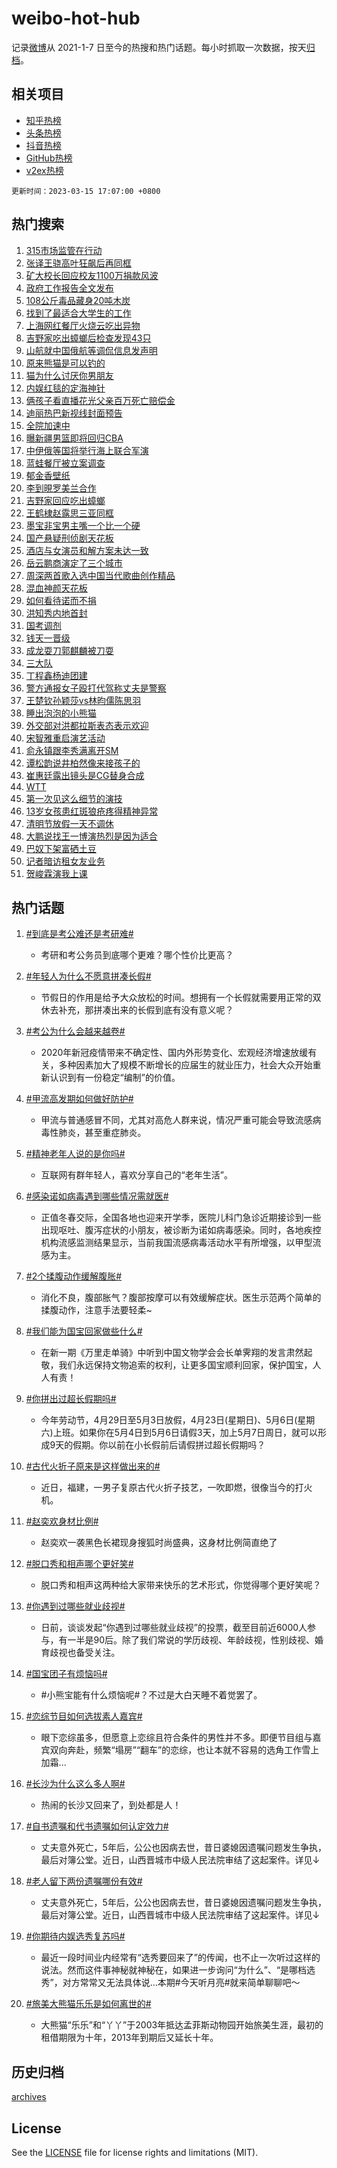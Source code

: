 # weibo-hot-hub

记录[微博](https://www.weibo.com)从 2021-1-7 日至今的热搜和热门话题。每小时抓取一次数据，按天[归档](archives)。

## 相关项目

- [知乎热榜](https://github.com/lonnyzhang423/zhihu-hot-hub)
- [头条热榜](https://github.com/lonnyzhang423/toutiao-hot-hub)
- [抖音热榜](https://github.com/lonnyzhang423/douyin-hot-hub)
- [GitHub热榜](https://github.com/lonnyzhang423/github-hot-hub)
- [v2ex热榜](https://github.com/lonnyzhang423/v2ex-hot-hub)


`更新时间：2023-03-15 17:07:00 +0800`

## 热门搜索

1. [315市场监管在行动](https://m.weibo.cn/search?containerid=100103type%3D1%26t%3D10%26q%3D%23315%E5%B8%82%E5%9C%BA%E7%9B%91%E7%AE%A1%E5%9C%A8%E8%A1%8C%E5%8A%A8%23&stream_entry_id=51&isnewpage=1&extparam=seat%3D1%26dgr%3D0%26c_type%3D51%26cate%3D10103%26filter_type%3Drealtimehot%26pos%3D0%26stream_entry_id%3D51%26display_time%3D1678871218%26pre_seqid%3D1678871218484917414315&luicode=10000011&lfid=106003type%253D25%2526t%253D3%2526disable_hot%253D1%2526filter_type%253Drealtimehot)
1. [张译王骁高叶狂飙后再同框](https://m.weibo.cn/search?containerid=100103type%3D1%26t%3D10%26q%3D%23%E5%BC%A0%E8%AF%91%E7%8E%8B%E9%AA%81%E9%AB%98%E5%8F%B6%E7%8B%82%E9%A3%99%E5%90%8E%E5%86%8D%E5%90%8C%E6%A1%86%23&stream_entry_id=31&isnewpage=1&extparam=seat%3D1%26flag%3D1%26q%3D%2523%25E5%25BC%25A0%25E8%25AF%2591%25E7%258E%258B%25E9%25AA%2581%25E9%25AB%2598%25E5%258F%25B6%25E7%258B%2582%25E9%25A3%2599%25E5%2590%258E%25E5%2586%258D%25E5%2590%258C%25E6%25A1%2586%2523%26realpos%3D1%26c_type%3D31%26filter_type%3Drealtimehot%26lcate%3D5001%26dgr%3D0%26cate%3D5001%26band_rank%3D1%26pos%3D0%26stream_entry_id%3D31%26display_time%3D1678871218%26pre_seqid%3D1678871218484917414315&luicode=10000011&lfid=106003type%253D25%2526t%253D3%2526disable_hot%253D1%2526filter_type%253Drealtimehot)
1. [矿大校长回应校友1100万捐款风波](https://m.weibo.cn/search?containerid=100103type%3D1%26t%3D10%26q%3D%23%E7%9F%BF%E5%A4%A7%E6%A0%A1%E9%95%BF%E5%9B%9E%E5%BA%94%E6%A0%A1%E5%8F%8B1100%E4%B8%87%E6%8D%90%E6%AC%BE%E9%A3%8E%E6%B3%A2%23&stream_entry_id=31&isnewpage=1&extparam=seat%3D1%26flag%3D1%26q%3D%2523%25E7%259F%25BF%25E5%25A4%25A7%25E6%25A0%25A1%25E9%2595%25BF%25E5%259B%259E%25E5%25BA%2594%25E6%25A0%25A1%25E5%258F%258B1100%25E4%25B8%2587%25E6%258D%2590%25E6%25AC%25BE%25E9%25A3%258E%25E6%25B3%25A2%2523%26realpos%3D2%26c_type%3D31%26filter_type%3Drealtimehot%26lcate%3D5001%26dgr%3D0%26cate%3D5001%26band_rank%3D2%26pos%3D1%26stream_entry_id%3D31%26display_time%3D1678871218%26pre_seqid%3D1678871218484917414315&luicode=10000011&lfid=106003type%253D25%2526t%253D3%2526disable_hot%253D1%2526filter_type%253Drealtimehot)
1. [政府工作报告全文发布](https://m.weibo.cn/search?containerid=100103type%3D1%26t%3D10%26q%3D%23%E6%94%BF%E5%BA%9C%E5%B7%A5%E4%BD%9C%E6%8A%A5%E5%91%8A%E5%85%A8%E6%96%87%E5%8F%91%E5%B8%83%23&stream_entry_id=31&isnewpage=1&extparam=seat%3D1%26flag%3D0%26q%3D%2523%25E6%2594%25BF%25E5%25BA%259C%25E5%25B7%25A5%25E4%25BD%259C%25E6%258A%25A5%25E5%2591%258A%25E5%2585%25A8%25E6%2596%2587%25E5%258F%2591%25E5%25B8%2583%2523%26realpos%3D3%26c_type%3D31%26filter_type%3Drealtimehot%26lcate%3D5001%26dgr%3D0%26cate%3D5001%26band_rank%3D3%26pos%3D2%26stream_entry_id%3D31%26display_time%3D1678871218%26pre_seqid%3D1678871218484917414315&luicode=10000011&lfid=106003type%253D25%2526t%253D3%2526disable_hot%253D1%2526filter_type%253Drealtimehot)
1. [108公斤毒品藏身20吨木炭](https://m.weibo.cn/search?containerid=100103type%3D1%26t%3D10%26q%3D%23108%E5%85%AC%E6%96%A4%E6%AF%92%E5%93%81%E8%97%8F%E8%BA%AB20%E5%90%A8%E6%9C%A8%E7%82%AD%23&stream_entry_id=31&isnewpage=1&extparam=seat%3D1%26flag%3D0%26q%3D%2523108%25E5%2585%25AC%25E6%2596%25A4%25E6%25AF%2592%25E5%2593%2581%25E8%2597%258F%25E8%25BA%25AB20%25E5%2590%25A8%25E6%259C%25A8%25E7%2582%25AD%2523%26realpos%3D4%26c_type%3D31%26filter_type%3Drealtimehot%26lcate%3D5001%26dgr%3D0%26cate%3D5001%26band_rank%3D4%26pos%3D3%26stream_entry_id%3D31%26display_time%3D1678871218%26pre_seqid%3D1678871218484917414315&luicode=10000011&lfid=106003type%253D25%2526t%253D3%2526disable_hot%253D1%2526filter_type%253Drealtimehot)
1. [找到了最适合大学生的工作](https://m.weibo.cn/search?containerid=100103type%3D1%26t%3D10%26q%3D%23%E6%89%BE%E5%88%B0%E4%BA%86%E6%9C%80%E9%80%82%E5%90%88%E5%A4%A7%E5%AD%A6%E7%94%9F%E7%9A%84%E5%B7%A5%E4%BD%9C%23&stream_entry_id=31&isnewpage=1&extparam=seat%3D1%26flag%3D1%26q%3D%2523%25E6%2589%25BE%25E5%2588%25B0%25E4%25BA%2586%25E6%259C%2580%25E9%2580%2582%25E5%2590%2588%25E5%25A4%25A7%25E5%25AD%25A6%25E7%2594%259F%25E7%259A%2584%25E5%25B7%25A5%25E4%25BD%259C%2523%26realpos%3D5%26c_type%3D31%26filter_type%3Drealtimehot%26lcate%3D5001%26dgr%3D0%26cate%3D5001%26band_rank%3D5%26pos%3D4%26stream_entry_id%3D31%26display_time%3D1678871218%26pre_seqid%3D1678871218484917414315&luicode=10000011&lfid=106003type%253D25%2526t%253D3%2526disable_hot%253D1%2526filter_type%253Drealtimehot)
1. [上海网红餐厅火烧云吃出异物](https://m.weibo.cn/search?containerid=100103type%3D1%26t%3D10%26q%3D%23%E4%B8%8A%E6%B5%B7%E7%BD%91%E7%BA%A2%E9%A4%90%E5%8E%85%E7%81%AB%E7%83%A7%E4%BA%91%E5%90%83%E5%87%BA%E5%BC%82%E7%89%A9%23&stream_entry_id=31&isnewpage=1&extparam=seat%3D1%26flag%3D1%26q%3D%2523%25E4%25B8%258A%25E6%25B5%25B7%25E7%25BD%2591%25E7%25BA%25A2%25E9%25A4%2590%25E5%258E%2585%25E7%2581%25AB%25E7%2583%25A7%25E4%25BA%2591%25E5%2590%2583%25E5%2587%25BA%25E5%25BC%2582%25E7%2589%25A9%2523%26realpos%3D6%26c_type%3D31%26filter_type%3Drealtimehot%26lcate%3D5001%26dgr%3D0%26cate%3D5001%26band_rank%3D6%26pos%3D5%26stream_entry_id%3D31%26display_time%3D1678871218%26pre_seqid%3D1678871218484917414315&luicode=10000011&lfid=106003type%253D25%2526t%253D3%2526disable_hot%253D1%2526filter_type%253Drealtimehot)
1. [吉野家吃出蟑螂后检查发现43只](https://m.weibo.cn/search?containerid=100103type%3D1%26t%3D10%26q%3D%23%E5%90%89%E9%87%8E%E5%AE%B6%E5%90%83%E5%87%BA%E8%9F%91%E8%9E%82%E5%90%8E%E6%A3%80%E6%9F%A5%E5%8F%91%E7%8E%B043%E5%8F%AA%23&stream_entry_id=31&isnewpage=1&extparam=seat%3D1%26flag%3D2%26q%3D%2523%25E5%2590%2589%25E9%2587%258E%25E5%25AE%25B6%25E5%2590%2583%25E5%2587%25BA%25E8%259F%2591%25E8%259E%2582%25E5%2590%258E%25E6%25A3%2580%25E6%259F%25A5%25E5%258F%2591%25E7%258E%25B043%25E5%258F%25AA%2523%26realpos%3D7%26c_type%3D31%26filter_type%3Drealtimehot%26lcate%3D5001%26dgr%3D0%26cate%3D5001%26band_rank%3D7%26pos%3D6%26stream_entry_id%3D31%26display_time%3D1678871218%26pre_seqid%3D1678871218484917414315&luicode=10000011&lfid=106003type%253D25%2526t%253D3%2526disable_hot%253D1%2526filter_type%253Drealtimehot)
1. [山航就中国俄航等调侃信息发声明](https://m.weibo.cn/search?containerid=100103type%3D1%26t%3D10%26q%3D%23%E5%B1%B1%E8%88%AA%E5%B0%B1%E4%B8%AD%E5%9B%BD%E4%BF%84%E8%88%AA%E7%AD%89%E8%B0%83%E4%BE%83%E4%BF%A1%E6%81%AF%E5%8F%91%E5%A3%B0%E6%98%8E%23&stream_entry_id=31&isnewpage=1&extparam=seat%3D1%26flag%3D0%26q%3D%2523%25E5%25B1%25B1%25E8%2588%25AA%25E5%25B0%25B1%25E4%25B8%25AD%25E5%259B%25BD%25E4%25BF%2584%25E8%2588%25AA%25E7%25AD%2589%25E8%25B0%2583%25E4%25BE%2583%25E4%25BF%25A1%25E6%2581%25AF%25E5%258F%2591%25E5%25A3%25B0%25E6%2598%258E%2523%26realpos%3D8%26c_type%3D31%26filter_type%3Drealtimehot%26lcate%3D5001%26dgr%3D0%26cate%3D5001%26band_rank%3D8%26pos%3D7%26stream_entry_id%3D31%26display_time%3D1678871218%26pre_seqid%3D1678871218484917414315&luicode=10000011&lfid=106003type%253D25%2526t%253D3%2526disable_hot%253D1%2526filter_type%253Drealtimehot)
1. [原来熊猫是可以钓的](https://m.weibo.cn/search?containerid=100103type%3D1%26t%3D10%26q%3D%23%E5%8E%9F%E6%9D%A5%E7%86%8A%E7%8C%AB%E6%98%AF%E5%8F%AF%E4%BB%A5%E9%92%93%E7%9A%84%23&stream_entry_id=31&isnewpage=1&extparam=seat%3D1%26flag%3D0%26q%3D%2523%25E5%258E%259F%25E6%259D%25A5%25E7%2586%258A%25E7%258C%25AB%25E6%2598%25AF%25E5%258F%25AF%25E4%25BB%25A5%25E9%2592%2593%25E7%259A%2584%2523%26realpos%3D9%26c_type%3D31%26filter_type%3Drealtimehot%26lcate%3D5001%26dgr%3D0%26cate%3D5001%26band_rank%3D9%26pos%3D8%26stream_entry_id%3D31%26display_time%3D1678871218%26pre_seqid%3D1678871218484917414315&luicode=10000011&lfid=106003type%253D25%2526t%253D3%2526disable_hot%253D1%2526filter_type%253Drealtimehot)
1. [猫为什么讨厌你男朋友](https://m.weibo.cn/search?containerid=100103type%3D1%26t%3D10%26q%3D%23%E7%8C%AB%E4%B8%BA%E4%BB%80%E4%B9%88%E8%AE%A8%E5%8E%8C%E4%BD%A0%E7%94%B7%E6%9C%8B%E5%8F%8B%23&stream_entry_id=31&isnewpage=1&extparam=seat%3D1%26flag%3D1%26q%3D%2523%25E7%258C%25AB%25E4%25B8%25BA%25E4%25BB%2580%25E4%25B9%2588%25E8%25AE%25A8%25E5%258E%258C%25E4%25BD%25A0%25E7%2594%25B7%25E6%259C%258B%25E5%258F%258B%2523%26realpos%3D10%26c_type%3D31%26filter_type%3Drealtimehot%26lcate%3D5001%26dgr%3D0%26cate%3D5001%26band_rank%3D10%26pos%3D9%26stream_entry_id%3D31%26display_time%3D1678871218%26pre_seqid%3D1678871218484917414315&luicode=10000011&lfid=106003type%253D25%2526t%253D3%2526disable_hot%253D1%2526filter_type%253Drealtimehot)
1. [内娱红毯的定海神针](https://m.weibo.cn/search?containerid=100103type%3D1%26t%3D10%26q%3D%23%E5%86%85%E5%A8%B1%E7%BA%A2%E6%AF%AF%E7%9A%84%E5%AE%9A%E6%B5%B7%E7%A5%9E%E9%92%88%23&stream_entry_id=31&isnewpage=1&extparam=seat%3D1%26flag%3D0%26q%3D%2523%25E5%2586%2585%25E5%25A8%25B1%25E7%25BA%25A2%25E6%25AF%25AF%25E7%259A%2584%25E5%25AE%259A%25E6%25B5%25B7%25E7%25A5%259E%25E9%2592%2588%2523%26realpos%3D11%26c_type%3D31%26filter_type%3Drealtimehot%26lcate%3D5001%26dgr%3D0%26cate%3D5001%26band_rank%3D11%26pos%3D10%26stream_entry_id%3D31%26display_time%3D1678871218%26pre_seqid%3D1678871218484917414315&luicode=10000011&lfid=106003type%253D25%2526t%253D3%2526disable_hot%253D1%2526filter_type%253Drealtimehot)
1. [俩孩子看直播花光父亲百万死亡赔偿金](https://m.weibo.cn/search?containerid=100103type%3D1%26t%3D10%26q%3D%23%E4%BF%A9%E5%AD%A9%E5%AD%90%E7%9C%8B%E7%9B%B4%E6%92%AD%E8%8A%B1%E5%85%89%E7%88%B6%E4%BA%B2%E7%99%BE%E4%B8%87%E6%AD%BB%E4%BA%A1%E8%B5%94%E5%81%BF%E9%87%91%23&stream_entry_id=31&isnewpage=1&extparam=seat%3D1%26flag%3D0%26q%3D%2523%25E4%25BF%25A9%25E5%25AD%25A9%25E5%25AD%2590%25E7%259C%258B%25E7%259B%25B4%25E6%2592%25AD%25E8%258A%25B1%25E5%2585%2589%25E7%2588%25B6%25E4%25BA%25B2%25E7%2599%25BE%25E4%25B8%2587%25E6%25AD%25BB%25E4%25BA%25A1%25E8%25B5%2594%25E5%2581%25BF%25E9%2587%2591%2523%26realpos%3D12%26c_type%3D31%26filter_type%3Drealtimehot%26lcate%3D5001%26dgr%3D0%26cate%3D5001%26band_rank%3D12%26pos%3D11%26stream_entry_id%3D31%26display_time%3D1678871218%26pre_seqid%3D1678871218484917414315&luicode=10000011&lfid=106003type%253D25%2526t%253D3%2526disable_hot%253D1%2526filter_type%253Drealtimehot)
1. [迪丽热巴新视线封面预告](https://m.weibo.cn/search?containerid=100103type%3D1%26t%3D10%26q%3D%23%E8%BF%AA%E4%B8%BD%E7%83%AD%E5%B7%B4%E6%96%B0%E8%A7%86%E7%BA%BF%E5%B0%81%E9%9D%A2%E9%A2%84%E5%91%8A%23&stream_entry_id=31&isnewpage=1&extparam=seat%3D1%26flag%3D1%26q%3D%2523%25E8%25BF%25AA%25E4%25B8%25BD%25E7%2583%25AD%25E5%25B7%25B4%25E6%2596%25B0%25E8%25A7%2586%25E7%25BA%25BF%25E5%25B0%2581%25E9%259D%25A2%25E9%25A2%2584%25E5%2591%258A%2523%26realpos%3D13%26c_type%3D31%26filter_type%3Drealtimehot%26lcate%3D5001%26dgr%3D0%26cate%3D5001%26band_rank%3D13%26pos%3D12%26stream_entry_id%3D31%26display_time%3D1678871218%26pre_seqid%3D1678871218484917414315&luicode=10000011&lfid=106003type%253D25%2526t%253D3%2526disable_hot%253D1%2526filter_type%253Drealtimehot)
1. [全院加速中](https://m.weibo.cn/search?containerid=100103type%3D1%26t%3D10%26q%3D%E5%85%A8%E9%99%A2%E5%8A%A0%E9%80%9F%E4%B8%AD&stream_entry_id=31&isnewpage=1&extparam=seat%3D1%26flag%3D0%26q%3D%25E5%2585%25A8%25E9%2599%25A2%25E5%258A%25A0%25E9%2580%259F%25E4%25B8%25AD%26realpos%3D14%26c_type%3D31%26filter_type%3Drealtimehot%26lcate%3D5001%26dgr%3D0%26cate%3D5001%26band_rank%3D14%26pos%3D13%26stream_entry_id%3D31%26display_time%3D1678871218%26pre_seqid%3D1678871218484917414315&luicode=10000011&lfid=106003type%253D25%2526t%253D3%2526disable_hot%253D1%2526filter_type%253Drealtimehot)
1. [曝新疆男篮即将回归CBA](https://m.weibo.cn/search?containerid=100103type%3D1%26t%3D10%26q%3D%23%E6%9B%9D%E6%96%B0%E7%96%86%E7%94%B7%E7%AF%AE%E5%8D%B3%E5%B0%86%E5%9B%9E%E5%BD%92CBA%23&stream_entry_id=31&isnewpage=1&extparam=seat%3D1%26flag%3D0%26q%3D%2523%25E6%259B%259D%25E6%2596%25B0%25E7%2596%2586%25E7%2594%25B7%25E7%25AF%25AE%25E5%258D%25B3%25E5%25B0%2586%25E5%259B%259E%25E5%25BD%2592CBA%2523%26realpos%3D15%26c_type%3D31%26filter_type%3Drealtimehot%26lcate%3D5001%26dgr%3D0%26cate%3D5001%26band_rank%3D15%26pos%3D14%26stream_entry_id%3D31%26display_time%3D1678871218%26pre_seqid%3D1678871218484917414315&luicode=10000011&lfid=106003type%253D25%2526t%253D3%2526disable_hot%253D1%2526filter_type%253Drealtimehot)
1. [中伊俄等国将举行海上联合军演](https://m.weibo.cn/search?containerid=100103type%3D1%26t%3D10%26q%3D%23%E4%B8%AD%E4%BC%8A%E4%BF%84%E7%AD%89%E5%9B%BD%E5%B0%86%E4%B8%BE%E8%A1%8C%E6%B5%B7%E4%B8%8A%E8%81%94%E5%90%88%E5%86%9B%E6%BC%94%23&stream_entry_id=31&isnewpage=1&extparam=seat%3D1%26flag%3D0%26q%3D%2523%25E4%25B8%25AD%25E4%25BC%258A%25E4%25BF%2584%25E7%25AD%2589%25E5%259B%25BD%25E5%25B0%2586%25E4%25B8%25BE%25E8%25A1%258C%25E6%25B5%25B7%25E4%25B8%258A%25E8%2581%2594%25E5%2590%2588%25E5%2586%259B%25E6%25BC%2594%2523%26realpos%3D16%26c_type%3D31%26filter_type%3Drealtimehot%26lcate%3D5001%26dgr%3D0%26cate%3D5001%26band_rank%3D16%26pos%3D15%26stream_entry_id%3D31%26display_time%3D1678871218%26pre_seqid%3D1678871218484917414315&luicode=10000011&lfid=106003type%253D25%2526t%253D3%2526disable_hot%253D1%2526filter_type%253Drealtimehot)
1. [蓝蛙餐厅被立案调查](https://m.weibo.cn/search?containerid=100103type%3D1%26t%3D10%26q%3D%23%E8%93%9D%E8%9B%99%E9%A4%90%E5%8E%85%E8%A2%AB%E7%AB%8B%E6%A1%88%E8%B0%83%E6%9F%A5%23&stream_entry_id=31&isnewpage=1&extparam=seat%3D1%26flag%3D1%26q%3D%2523%25E8%2593%259D%25E8%259B%2599%25E9%25A4%2590%25E5%258E%2585%25E8%25A2%25AB%25E7%25AB%258B%25E6%25A1%2588%25E8%25B0%2583%25E6%259F%25A5%2523%26realpos%3D17%26c_type%3D31%26filter_type%3Drealtimehot%26lcate%3D5001%26dgr%3D0%26cate%3D5001%26band_rank%3D17%26pos%3D16%26stream_entry_id%3D31%26display_time%3D1678871218%26pre_seqid%3D1678871218484917414315&luicode=10000011&lfid=106003type%253D25%2526t%253D3%2526disable_hot%253D1%2526filter_type%253Drealtimehot)
1. [郁金香壁纸](https://m.weibo.cn/search?containerid=100103type%3D1%26t%3D10%26q%3D%E9%83%81%E9%87%91%E9%A6%99%E5%A3%81%E7%BA%B8&stream_entry_id=31&isnewpage=1&extparam=seat%3D1%26flag%3D0%26q%3D%25E9%2583%2581%25E9%2587%2591%25E9%25A6%2599%25E5%25A3%2581%25E7%25BA%25B8%26realpos%3D18%26c_type%3D31%26filter_type%3Drealtimehot%26lcate%3D5001%26dgr%3D0%26cate%3D5001%26band_rank%3D18%26pos%3D17%26stream_entry_id%3D31%26display_time%3D1678871218%26pre_seqid%3D1678871218484917414315&luicode=10000011&lfid=106003type%253D25%2526t%253D3%2526disable_hot%253D1%2526filter_type%253Drealtimehot)
1. [李到晛罗美兰合作](https://m.weibo.cn/search?containerid=100103type%3D1%26t%3D10%26q%3D%23%E6%9D%8E%E5%88%B0%E6%99%9B%E7%BD%97%E7%BE%8E%E5%85%B0%E5%90%88%E4%BD%9C%23&stream_entry_id=31&isnewpage=1&extparam=seat%3D1%26flag%3D1%26q%3D%2523%25E6%259D%258E%25E5%2588%25B0%25E6%2599%259B%25E7%25BD%2597%25E7%25BE%258E%25E5%2585%25B0%25E5%2590%2588%25E4%25BD%259C%2523%26realpos%3D19%26c_type%3D31%26filter_type%3Drealtimehot%26lcate%3D5001%26dgr%3D0%26cate%3D5001%26band_rank%3D19%26pos%3D18%26stream_entry_id%3D31%26display_time%3D1678871218%26pre_seqid%3D1678871218484917414315&luicode=10000011&lfid=106003type%253D25%2526t%253D3%2526disable_hot%253D1%2526filter_type%253Drealtimehot)
1. [吉野家回应吃出蟑螂](https://m.weibo.cn/search?containerid=100103type%3D1%26t%3D10%26q%3D%23%E5%90%89%E9%87%8E%E5%AE%B6%E5%9B%9E%E5%BA%94%E5%90%83%E5%87%BA%E8%9F%91%E8%9E%82%23&stream_entry_id=31&isnewpage=1&extparam=seat%3D1%26flag%3D1%26q%3D%2523%25E5%2590%2589%25E9%2587%258E%25E5%25AE%25B6%25E5%259B%259E%25E5%25BA%2594%25E5%2590%2583%25E5%2587%25BA%25E8%259F%2591%25E8%259E%2582%2523%26realpos%3D20%26c_type%3D31%26filter_type%3Drealtimehot%26lcate%3D5001%26dgr%3D0%26cate%3D5001%26band_rank%3D20%26pos%3D19%26stream_entry_id%3D31%26display_time%3D1678871218%26pre_seqid%3D1678871218484917414315&luicode=10000011&lfid=106003type%253D25%2526t%253D3%2526disable_hot%253D1%2526filter_type%253Drealtimehot)
1. [王鹤棣赵露思三亚同框](https://m.weibo.cn/search?containerid=100103type%3D1%26t%3D10%26q%3D%23%E7%8E%8B%E9%B9%A4%E6%A3%A3%E8%B5%B5%E9%9C%B2%E6%80%9D%E4%B8%89%E4%BA%9A%E5%90%8C%E6%A1%86%23&stream_entry_id=31&isnewpage=1&extparam=seat%3D1%26flag%3D0%26q%3D%2523%25E7%258E%258B%25E9%25B9%25A4%25E6%25A3%25A3%25E8%25B5%25B5%25E9%259C%25B2%25E6%2580%259D%25E4%25B8%2589%25E4%25BA%259A%25E5%2590%258C%25E6%25A1%2586%2523%26realpos%3D21%26c_type%3D31%26filter_type%3Drealtimehot%26lcate%3D5001%26dgr%3D0%26cate%3D5001%26band_rank%3D21%26pos%3D20%26stream_entry_id%3D31%26display_time%3D1678871218%26pre_seqid%3D1678871218484917414315&luicode=10000011&lfid=106003type%253D25%2526t%253D3%2526disable_hot%253D1%2526filter_type%253Drealtimehot)
1. [墨宝非宝男主嘴一个比一个硬](https://m.weibo.cn/search?containerid=100103type%3D1%26t%3D10%26q%3D%23%E5%A2%A8%E5%AE%9D%E9%9D%9E%E5%AE%9D%E7%94%B7%E4%B8%BB%E5%98%B4%E4%B8%80%E4%B8%AA%E6%AF%94%E4%B8%80%E4%B8%AA%E7%A1%AC%23&stream_entry_id=31&isnewpage=1&extparam=seat%3D1%26flag%3D0%26q%3D%2523%25E5%25A2%25A8%25E5%25AE%259D%25E9%259D%259E%25E5%25AE%259D%25E7%2594%25B7%25E4%25B8%25BB%25E5%2598%25B4%25E4%25B8%2580%25E4%25B8%25AA%25E6%25AF%2594%25E4%25B8%2580%25E4%25B8%25AA%25E7%25A1%25AC%2523%26realpos%3D22%26c_type%3D31%26filter_type%3Drealtimehot%26lcate%3D5001%26dgr%3D0%26cate%3D5001%26band_rank%3D22%26pos%3D21%26stream_entry_id%3D31%26display_time%3D1678871218%26pre_seqid%3D1678871218484917414315&luicode=10000011&lfid=106003type%253D25%2526t%253D3%2526disable_hot%253D1%2526filter_type%253Drealtimehot)
1. [国产悬疑刑侦剧天花板](https://m.weibo.cn/search?containerid=100103type%3D1%26t%3D10%26q%3D%23%E5%9B%BD%E4%BA%A7%E6%82%AC%E7%96%91%E5%88%91%E4%BE%A6%E5%89%A7%E5%A4%A9%E8%8A%B1%E6%9D%BF%23&stream_entry_id=31&isnewpage=1&extparam=seat%3D1%26flag%3D0%26q%3D%2523%25E5%259B%25BD%25E4%25BA%25A7%25E6%2582%25AC%25E7%2596%2591%25E5%2588%2591%25E4%25BE%25A6%25E5%2589%25A7%25E5%25A4%25A9%25E8%258A%25B1%25E6%259D%25BF%2523%26realpos%3D23%26c_type%3D31%26filter_type%3Drealtimehot%26lcate%3D5001%26dgr%3D0%26cate%3D5001%26band_rank%3D23%26pos%3D22%26stream_entry_id%3D31%26display_time%3D1678871218%26pre_seqid%3D1678871218484917414315&luicode=10000011&lfid=106003type%253D25%2526t%253D3%2526disable_hot%253D1%2526filter_type%253Drealtimehot)
1. [酒店与女演员和解方案未达一致](https://m.weibo.cn/search?containerid=100103type%3D1%26t%3D10%26q%3D%23%E9%85%92%E5%BA%97%E4%B8%8E%E5%A5%B3%E6%BC%94%E5%91%98%E5%92%8C%E8%A7%A3%E6%96%B9%E6%A1%88%E6%9C%AA%E8%BE%BE%E4%B8%80%E8%87%B4%23&stream_entry_id=31&isnewpage=1&extparam=seat%3D1%26flag%3D1%26q%3D%2523%25E9%2585%2592%25E5%25BA%2597%25E4%25B8%258E%25E5%25A5%25B3%25E6%25BC%2594%25E5%2591%2598%25E5%2592%258C%25E8%25A7%25A3%25E6%2596%25B9%25E6%25A1%2588%25E6%259C%25AA%25E8%25BE%25BE%25E4%25B8%2580%25E8%2587%25B4%2523%26realpos%3D24%26c_type%3D31%26filter_type%3Drealtimehot%26lcate%3D5001%26dgr%3D0%26cate%3D5001%26band_rank%3D24%26pos%3D23%26stream_entry_id%3D31%26display_time%3D1678871218%26pre_seqid%3D1678871218484917414315&luicode=10000011&lfid=106003type%253D25%2526t%253D3%2526disable_hot%253D1%2526filter_type%253Drealtimehot)
1. [岳云鹏商演定了三个城市](https://m.weibo.cn/search?containerid=100103type%3D1%26t%3D10%26q%3D%23%E5%B2%B3%E4%BA%91%E9%B9%8F%E5%95%86%E6%BC%94%E5%AE%9A%E4%BA%86%E4%B8%89%E4%B8%AA%E5%9F%8E%E5%B8%82%23&stream_entry_id=31&isnewpage=1&extparam=seat%3D1%26flag%3D0%26q%3D%2523%25E5%25B2%25B3%25E4%25BA%2591%25E9%25B9%258F%25E5%2595%2586%25E6%25BC%2594%25E5%25AE%259A%25E4%25BA%2586%25E4%25B8%2589%25E4%25B8%25AA%25E5%259F%258E%25E5%25B8%2582%2523%26realpos%3D25%26c_type%3D31%26filter_type%3Drealtimehot%26lcate%3D5001%26dgr%3D0%26cate%3D5001%26band_rank%3D25%26pos%3D24%26stream_entry_id%3D31%26display_time%3D1678871218%26pre_seqid%3D1678871218484917414315&luicode=10000011&lfid=106003type%253D25%2526t%253D3%2526disable_hot%253D1%2526filter_type%253Drealtimehot)
1. [周深两首歌入选中国当代歌曲创作精品](https://m.weibo.cn/search?containerid=100103type%3D1%26t%3D10%26q%3D%23%E5%91%A8%E6%B7%B1%E4%B8%A4%E9%A6%96%E6%AD%8C%E5%85%A5%E9%80%89%E4%B8%AD%E5%9B%BD%E5%BD%93%E4%BB%A3%E6%AD%8C%E6%9B%B2%E5%88%9B%E4%BD%9C%E7%B2%BE%E5%93%81%23&stream_entry_id=31&isnewpage=1&extparam=seat%3D1%26flag%3D1%26q%3D%2523%25E5%2591%25A8%25E6%25B7%25B1%25E4%25B8%25A4%25E9%25A6%2596%25E6%25AD%258C%25E5%2585%25A5%25E9%2580%2589%25E4%25B8%25AD%25E5%259B%25BD%25E5%25BD%2593%25E4%25BB%25A3%25E6%25AD%258C%25E6%259B%25B2%25E5%2588%259B%25E4%25BD%259C%25E7%25B2%25BE%25E5%2593%2581%2523%26realpos%3D26%26c_type%3D31%26filter_type%3Drealtimehot%26lcate%3D5001%26dgr%3D0%26cate%3D5001%26band_rank%3D26%26pos%3D25%26stream_entry_id%3D31%26display_time%3D1678871218%26pre_seqid%3D1678871218484917414315&luicode=10000011&lfid=106003type%253D25%2526t%253D3%2526disable_hot%253D1%2526filter_type%253Drealtimehot)
1. [混血神颜天花板](https://m.weibo.cn/search?containerid=100103type%3D1%26t%3D10%26q%3D%23%E6%B7%B7%E8%A1%80%E7%A5%9E%E9%A2%9C%E5%A4%A9%E8%8A%B1%E6%9D%BF%23&stream_entry_id=31&isnewpage=1&extparam=seat%3D1%26flag%3D0%26q%3D%2523%25E6%25B7%25B7%25E8%25A1%2580%25E7%25A5%259E%25E9%25A2%259C%25E5%25A4%25A9%25E8%258A%25B1%25E6%259D%25BF%2523%26realpos%3D27%26c_type%3D31%26filter_type%3Drealtimehot%26lcate%3D5001%26dgr%3D0%26cate%3D5001%26band_rank%3D27%26pos%3D26%26stream_entry_id%3D31%26display_time%3D1678871218%26pre_seqid%3D1678871218484917414315&luicode=10000011&lfid=106003type%253D25%2526t%253D3%2526disable_hot%253D1%2526filter_type%253Drealtimehot)
1. [如何看待诺而不捐](https://m.weibo.cn/search?containerid=100103type%3D1%26t%3D10%26q%3D%23%E5%A6%82%E4%BD%95%E7%9C%8B%E5%BE%85%E8%AF%BA%E8%80%8C%E4%B8%8D%E6%8D%90%23&stream_entry_id=31&isnewpage=1&extparam=seat%3D1%26flag%3D1%26q%3D%2523%25E5%25A6%2582%25E4%25BD%2595%25E7%259C%258B%25E5%25BE%2585%25E8%25AF%25BA%25E8%2580%258C%25E4%25B8%258D%25E6%258D%2590%2523%26realpos%3D28%26c_type%3D31%26filter_type%3Drealtimehot%26lcate%3D5001%26dgr%3D0%26cate%3D5001%26band_rank%3D28%26pos%3D27%26stream_entry_id%3D31%26display_time%3D1678871218%26pre_seqid%3D1678871218484917414315&luicode=10000011&lfid=106003type%253D25%2526t%253D3%2526disable_hot%253D1%2526filter_type%253Drealtimehot)
1. [洪知秀内地首封](https://m.weibo.cn/search?containerid=100103type%3D1%26t%3D10%26q%3D%23%E6%B4%AA%E7%9F%A5%E7%A7%80%E5%86%85%E5%9C%B0%E9%A6%96%E5%B0%81%23&stream_entry_id=31&isnewpage=1&extparam=seat%3D1%26flag%3D0%26q%3D%2523%25E6%25B4%25AA%25E7%259F%25A5%25E7%25A7%2580%25E5%2586%2585%25E5%259C%25B0%25E9%25A6%2596%25E5%25B0%2581%2523%26realpos%3D29%26c_type%3D31%26filter_type%3Drealtimehot%26lcate%3D5001%26dgr%3D0%26cate%3D5001%26band_rank%3D29%26pos%3D28%26stream_entry_id%3D31%26display_time%3D1678871218%26pre_seqid%3D1678871218484917414315&luicode=10000011&lfid=106003type%253D25%2526t%253D3%2526disable_hot%253D1%2526filter_type%253Drealtimehot)
1. [国考调剂](https://m.weibo.cn/search?containerid=100103type%3D1%26t%3D10%26q%3D%23%E5%9B%BD%E8%80%83%E8%B0%83%E5%89%82%23&stream_entry_id=31&isnewpage=1&extparam=seat%3D1%26flag%3D0%26q%3D%2523%25E5%259B%25BD%25E8%2580%2583%25E8%25B0%2583%25E5%2589%2582%2523%26realpos%3D30%26c_type%3D31%26filter_type%3Drealtimehot%26lcate%3D5001%26dgr%3D0%26cate%3D5001%26band_rank%3D30%26pos%3D29%26stream_entry_id%3D31%26display_time%3D1678871218%26pre_seqid%3D1678871218484917414315&luicode=10000011&lfid=106003type%253D25%2526t%253D3%2526disable_hot%253D1%2526filter_type%253Drealtimehot)
1. [钱天一晋级](https://m.weibo.cn/search?containerid=100103type%3D1%26t%3D10%26q%3D%E9%92%B1%E5%A4%A9%E4%B8%80%E6%99%8B%E7%BA%A7&stream_entry_id=31&isnewpage=1&extparam=seat%3D1%26flag%3D1%26q%3D%25E9%2592%25B1%25E5%25A4%25A9%25E4%25B8%2580%25E6%2599%258B%25E7%25BA%25A7%26realpos%3D31%26c_type%3D31%26filter_type%3Drealtimehot%26lcate%3D5001%26dgr%3D0%26cate%3D5001%26band_rank%3D31%26pos%3D30%26stream_entry_id%3D31%26display_time%3D1678871218%26pre_seqid%3D1678871218484917414315&luicode=10000011&lfid=106003type%253D25%2526t%253D3%2526disable_hot%253D1%2526filter_type%253Drealtimehot)
1. [成龙耍刀郭麒麟被刀耍](https://m.weibo.cn/search?containerid=100103type%3D1%26t%3D10%26q%3D%23%E6%88%90%E9%BE%99%E8%80%8D%E5%88%80%E9%83%AD%E9%BA%92%E9%BA%9F%E8%A2%AB%E5%88%80%E8%80%8D%23&stream_entry_id=31&isnewpage=1&extparam=seat%3D1%26flag%3D1%26q%3D%2523%25E6%2588%2590%25E9%25BE%2599%25E8%2580%258D%25E5%2588%2580%25E9%2583%25AD%25E9%25BA%2592%25E9%25BA%259F%25E8%25A2%25AB%25E5%2588%2580%25E8%2580%258D%2523%26realpos%3D32%26c_type%3D31%26filter_type%3Drealtimehot%26lcate%3D5001%26dgr%3D0%26cate%3D5001%26band_rank%3D32%26pos%3D31%26stream_entry_id%3D31%26display_time%3D1678871218%26pre_seqid%3D1678871218484917414315&luicode=10000011&lfid=106003type%253D25%2526t%253D3%2526disable_hot%253D1%2526filter_type%253Drealtimehot)
1. [三大队](https://m.weibo.cn/search?containerid=100103type%3D1%26t%3D10%26q%3D%E4%B8%89%E5%A4%A7%E9%98%9F&stream_entry_id=31&isnewpage=1&extparam=seat%3D1%26flag%3D1%26q%3D%25E4%25B8%2589%25E5%25A4%25A7%25E9%2598%259F%26realpos%3D33%26c_type%3D31%26filter_type%3Drealtimehot%26lcate%3D5001%26dgr%3D0%26cate%3D5001%26band_rank%3D33%26pos%3D32%26stream_entry_id%3D31%26display_time%3D1678871218%26pre_seqid%3D1678871218484917414315&luicode=10000011&lfid=106003type%253D25%2526t%253D3%2526disable_hot%253D1%2526filter_type%253Drealtimehot)
1. [丁程鑫杨迪团建](https://m.weibo.cn/search?containerid=100103type%3D1%26t%3D10%26q%3D%23%E4%B8%81%E7%A8%8B%E9%91%AB%E6%9D%A8%E8%BF%AA%E5%9B%A2%E5%BB%BA%23&stream_entry_id=31&isnewpage=1&extparam=seat%3D1%26flag%3D1%26q%3D%2523%25E4%25B8%2581%25E7%25A8%258B%25E9%2591%25AB%25E6%259D%25A8%25E8%25BF%25AA%25E5%259B%25A2%25E5%25BB%25BA%2523%26realpos%3D34%26c_type%3D31%26filter_type%3Drealtimehot%26lcate%3D5001%26dgr%3D0%26cate%3D5001%26band_rank%3D34%26pos%3D33%26stream_entry_id%3D31%26display_time%3D1678871218%26pre_seqid%3D1678871218484917414315&luicode=10000011&lfid=106003type%253D25%2526t%253D3%2526disable_hot%253D1%2526filter_type%253Drealtimehot)
1. [警方通报女子殴打代驾称丈夫是警察](https://m.weibo.cn/search?containerid=100103type%3D1%26t%3D10%26q%3D%23%E8%AD%A6%E6%96%B9%E9%80%9A%E6%8A%A5%E5%A5%B3%E5%AD%90%E6%AE%B4%E6%89%93%E4%BB%A3%E9%A9%BE%E7%A7%B0%E4%B8%88%E5%A4%AB%E6%98%AF%E8%AD%A6%E5%AF%9F%23&stream_entry_id=31&isnewpage=1&extparam=seat%3D1%26flag%3D0%26q%3D%2523%25E8%25AD%25A6%25E6%2596%25B9%25E9%2580%259A%25E6%258A%25A5%25E5%25A5%25B3%25E5%25AD%2590%25E6%25AE%25B4%25E6%2589%2593%25E4%25BB%25A3%25E9%25A9%25BE%25E7%25A7%25B0%25E4%25B8%2588%25E5%25A4%25AB%25E6%2598%25AF%25E8%25AD%25A6%25E5%25AF%259F%2523%26realpos%3D35%26c_type%3D31%26filter_type%3Drealtimehot%26lcate%3D5001%26dgr%3D0%26cate%3D5001%26band_rank%3D35%26pos%3D34%26stream_entry_id%3D31%26display_time%3D1678871218%26pre_seqid%3D1678871218484917414315&luicode=10000011&lfid=106003type%253D25%2526t%253D3%2526disable_hot%253D1%2526filter_type%253Drealtimehot)
1. [王楚钦孙颖莎vs林昀儒陈思羽](https://m.weibo.cn/search?containerid=100103type%3D1%26t%3D10%26q%3D%23%E7%8E%8B%E6%A5%9A%E9%92%A6%E5%AD%99%E9%A2%96%E8%8E%8Evs%E6%9E%97%E6%98%80%E5%84%92%E9%99%88%E6%80%9D%E7%BE%BD%23&stream_entry_id=31&isnewpage=1&extparam=seat%3D1%26flag%3D1%26q%3D%2523%25E7%258E%258B%25E6%25A5%259A%25E9%2592%25A6%25E5%25AD%2599%25E9%25A2%2596%25E8%258E%258Evs%25E6%259E%2597%25E6%2598%2580%25E5%2584%2592%25E9%2599%2588%25E6%2580%259D%25E7%25BE%25BD%2523%26realpos%3D36%26c_type%3D31%26filter_type%3Drealtimehot%26lcate%3D5001%26dgr%3D0%26cate%3D5001%26band_rank%3D36%26pos%3D35%26stream_entry_id%3D31%26display_time%3D1678871218%26pre_seqid%3D1678871218484917414315&luicode=10000011&lfid=106003type%253D25%2526t%253D3%2526disable_hot%253D1%2526filter_type%253Drealtimehot)
1. [睡出泡泡的小熊猫](https://m.weibo.cn/search?containerid=100103type%3D1%26t%3D10%26q%3D%23%E7%9D%A1%E5%87%BA%E6%B3%A1%E6%B3%A1%E7%9A%84%E5%B0%8F%E7%86%8A%E7%8C%AB%23&stream_entry_id=31&isnewpage=1&extparam=seat%3D1%26flag%3D1%26q%3D%2523%25E7%259D%25A1%25E5%2587%25BA%25E6%25B3%25A1%25E6%25B3%25A1%25E7%259A%2584%25E5%25B0%258F%25E7%2586%258A%25E7%258C%25AB%2523%26realpos%3D37%26c_type%3D31%26filter_type%3Drealtimehot%26lcate%3D5001%26dgr%3D0%26cate%3D5001%26band_rank%3D37%26pos%3D36%26stream_entry_id%3D31%26display_time%3D1678871218%26pre_seqid%3D1678871218484917414315&luicode=10000011&lfid=106003type%253D25%2526t%253D3%2526disable_hot%253D1%2526filter_type%253Drealtimehot)
1. [外交部对洪都拉斯表态表示欢迎](https://m.weibo.cn/search?containerid=100103type%3D1%26t%3D10%26q%3D%23%E5%A4%96%E4%BA%A4%E9%83%A8%E5%AF%B9%E6%B4%AA%E9%83%BD%E6%8B%89%E6%96%AF%E8%A1%A8%E6%80%81%E8%A1%A8%E7%A4%BA%E6%AC%A2%E8%BF%8E%23&stream_entry_id=31&isnewpage=1&extparam=seat%3D1%26flag%3D1%26q%3D%2523%25E5%25A4%2596%25E4%25BA%25A4%25E9%2583%25A8%25E5%25AF%25B9%25E6%25B4%25AA%25E9%2583%25BD%25E6%258B%2589%25E6%2596%25AF%25E8%25A1%25A8%25E6%2580%2581%25E8%25A1%25A8%25E7%25A4%25BA%25E6%25AC%25A2%25E8%25BF%258E%2523%26realpos%3D38%26c_type%3D31%26filter_type%3Drealtimehot%26lcate%3D5001%26dgr%3D0%26cate%3D5001%26band_rank%3D38%26pos%3D37%26stream_entry_id%3D31%26display_time%3D1678871218%26pre_seqid%3D1678871218484917414315&luicode=10000011&lfid=106003type%253D25%2526t%253D3%2526disable_hot%253D1%2526filter_type%253Drealtimehot)
1. [宋智雅重启演艺活动](https://m.weibo.cn/search?containerid=100103type%3D1%26t%3D10%26q%3D%23%E5%AE%8B%E6%99%BA%E9%9B%85%E9%87%8D%E5%90%AF%E6%BC%94%E8%89%BA%E6%B4%BB%E5%8A%A8%23&stream_entry_id=31&isnewpage=1&extparam=seat%3D1%26flag%3D0%26q%3D%2523%25E5%25AE%258B%25E6%2599%25BA%25E9%259B%2585%25E9%2587%258D%25E5%2590%25AF%25E6%25BC%2594%25E8%2589%25BA%25E6%25B4%25BB%25E5%258A%25A8%2523%26realpos%3D39%26c_type%3D31%26filter_type%3Drealtimehot%26lcate%3D5001%26dgr%3D0%26cate%3D5001%26band_rank%3D39%26pos%3D38%26stream_entry_id%3D31%26display_time%3D1678871218%26pre_seqid%3D1678871218484917414315&luicode=10000011&lfid=106003type%253D25%2526t%253D3%2526disable_hot%253D1%2526filter_type%253Drealtimehot)
1. [俞永镇跟李秀满离开SM](https://m.weibo.cn/search?containerid=100103type%3D1%26t%3D10%26q%3D%23%E4%BF%9E%E6%B0%B8%E9%95%87%E8%B7%9F%E6%9D%8E%E7%A7%80%E6%BB%A1%E7%A6%BB%E5%BC%80SM%23&stream_entry_id=31&isnewpage=1&extparam=seat%3D1%26flag%3D0%26q%3D%2523%25E4%25BF%259E%25E6%25B0%25B8%25E9%2595%2587%25E8%25B7%259F%25E6%259D%258E%25E7%25A7%2580%25E6%25BB%25A1%25E7%25A6%25BB%25E5%25BC%2580SM%2523%26realpos%3D40%26c_type%3D31%26filter_type%3Drealtimehot%26lcate%3D5001%26dgr%3D0%26cate%3D5001%26band_rank%3D40%26pos%3D39%26stream_entry_id%3D31%26display_time%3D1678871218%26pre_seqid%3D1678871218484917414315&luicode=10000011&lfid=106003type%253D25%2526t%253D3%2526disable_hot%253D1%2526filter_type%253Drealtimehot)
1. [谭松韵说井柏然像来接孩子的](https://m.weibo.cn/search?containerid=100103type%3D1%26t%3D10%26q%3D%23%E8%B0%AD%E6%9D%BE%E9%9F%B5%E8%AF%B4%E4%BA%95%E6%9F%8F%E7%84%B6%E5%83%8F%E6%9D%A5%E6%8E%A5%E5%AD%A9%E5%AD%90%E7%9A%84%23&stream_entry_id=31&isnewpage=1&extparam=seat%3D1%26flag%3D0%26q%3D%2523%25E8%25B0%25AD%25E6%259D%25BE%25E9%259F%25B5%25E8%25AF%25B4%25E4%25BA%2595%25E6%259F%258F%25E7%2584%25B6%25E5%2583%258F%25E6%259D%25A5%25E6%258E%25A5%25E5%25AD%25A9%25E5%25AD%2590%25E7%259A%2584%2523%26realpos%3D41%26c_type%3D31%26filter_type%3Drealtimehot%26lcate%3D5001%26dgr%3D0%26cate%3D5001%26band_rank%3D41%26pos%3D40%26stream_entry_id%3D31%26display_time%3D1678871218%26pre_seqid%3D1678871218484917414315&luicode=10000011&lfid=106003type%253D25%2526t%253D3%2526disable_hot%253D1%2526filter_type%253Drealtimehot)
1. [崔惠廷露出镜头是CG替身合成](https://m.weibo.cn/search?containerid=100103type%3D1%26t%3D10%26q%3D%23%E5%B4%94%E6%83%A0%E5%BB%B7%E9%9C%B2%E5%87%BA%E9%95%9C%E5%A4%B4%E6%98%AFCG%E6%9B%BF%E8%BA%AB%E5%90%88%E6%88%90%23&stream_entry_id=31&isnewpage=1&extparam=seat%3D1%26flag%3D0%26q%3D%2523%25E5%25B4%2594%25E6%2583%25A0%25E5%25BB%25B7%25E9%259C%25B2%25E5%2587%25BA%25E9%2595%259C%25E5%25A4%25B4%25E6%2598%25AFCG%25E6%259B%25BF%25E8%25BA%25AB%25E5%2590%2588%25E6%2588%2590%2523%26realpos%3D42%26c_type%3D31%26filter_type%3Drealtimehot%26lcate%3D5001%26dgr%3D0%26cate%3D5001%26band_rank%3D42%26pos%3D41%26stream_entry_id%3D31%26display_time%3D1678871218%26pre_seqid%3D1678871218484917414315&luicode=10000011&lfid=106003type%253D25%2526t%253D3%2526disable_hot%253D1%2526filter_type%253Drealtimehot)
1. [WTT](https://m.weibo.cn/search?containerid=100103type%3D1%26t%3D10%26q%3DWTT&stream_entry_id=31&isnewpage=1&extparam=seat%3D1%26flag%3D1%26q%3DWTT%26realpos%3D43%26c_type%3D31%26filter_type%3Drealtimehot%26lcate%3D5001%26dgr%3D0%26cate%3D5001%26band_rank%3D43%26pos%3D42%26stream_entry_id%3D31%26display_time%3D1678871218%26pre_seqid%3D1678871218484917414315&luicode=10000011&lfid=106003type%253D25%2526t%253D3%2526disable_hot%253D1%2526filter_type%253Drealtimehot)
1. [第一次见这么细节的演技](https://m.weibo.cn/search?containerid=100103type%3D1%26t%3D10%26q%3D%23%E7%AC%AC%E4%B8%80%E6%AC%A1%E8%A7%81%E8%BF%99%E4%B9%88%E7%BB%86%E8%8A%82%E7%9A%84%E6%BC%94%E6%8A%80%23&stream_entry_id=31&isnewpage=1&extparam=seat%3D1%26flag%3D1%26q%3D%2523%25E7%25AC%25AC%25E4%25B8%2580%25E6%25AC%25A1%25E8%25A7%2581%25E8%25BF%2599%25E4%25B9%2588%25E7%25BB%2586%25E8%258A%2582%25E7%259A%2584%25E6%25BC%2594%25E6%258A%2580%2523%26realpos%3D44%26c_type%3D31%26filter_type%3Drealtimehot%26lcate%3D5001%26dgr%3D0%26cate%3D5001%26band_rank%3D44%26pos%3D43%26stream_entry_id%3D31%26display_time%3D1678871218%26pre_seqid%3D1678871218484917414315&luicode=10000011&lfid=106003type%253D25%2526t%253D3%2526disable_hot%253D1%2526filter_type%253Drealtimehot)
1. [13岁女孩患红斑狼疮疼得精神异常](https://m.weibo.cn/search?containerid=100103type%3D1%26t%3D10%26q%3D%2313%E5%B2%81%E5%A5%B3%E5%AD%A9%E6%82%A3%E7%BA%A2%E6%96%91%E7%8B%BC%E7%96%AE%E7%96%BC%E5%BE%97%E7%B2%BE%E7%A5%9E%E5%BC%82%E5%B8%B8%23&stream_entry_id=31&isnewpage=1&extparam=seat%3D1%26flag%3D0%26q%3D%252313%25E5%25B2%2581%25E5%25A5%25B3%25E5%25AD%25A9%25E6%2582%25A3%25E7%25BA%25A2%25E6%2596%2591%25E7%258B%25BC%25E7%2596%25AE%25E7%2596%25BC%25E5%25BE%2597%25E7%25B2%25BE%25E7%25A5%259E%25E5%25BC%2582%25E5%25B8%25B8%2523%26realpos%3D45%26c_type%3D31%26filter_type%3Drealtimehot%26lcate%3D5001%26dgr%3D0%26cate%3D5001%26band_rank%3D45%26pos%3D44%26stream_entry_id%3D31%26display_time%3D1678871218%26pre_seqid%3D1678871218484917414315&luicode=10000011&lfid=106003type%253D25%2526t%253D3%2526disable_hot%253D1%2526filter_type%253Drealtimehot)
1. [清明节放假一天不调休](https://m.weibo.cn/search?containerid=100103type%3D1%26t%3D10%26q%3D%23%E6%B8%85%E6%98%8E%E8%8A%82%E6%94%BE%E5%81%87%E4%B8%80%E5%A4%A9%E4%B8%8D%E8%B0%83%E4%BC%91%23&stream_entry_id=31&isnewpage=1&extparam=seat%3D1%26flag%3D0%26q%3D%2523%25E6%25B8%2585%25E6%2598%258E%25E8%258A%2582%25E6%2594%25BE%25E5%2581%2587%25E4%25B8%2580%25E5%25A4%25A9%25E4%25B8%258D%25E8%25B0%2583%25E4%25BC%2591%2523%26realpos%3D46%26c_type%3D31%26filter_type%3Drealtimehot%26lcate%3D5001%26dgr%3D0%26cate%3D5001%26band_rank%3D46%26pos%3D45%26stream_entry_id%3D31%26display_time%3D1678871218%26pre_seqid%3D1678871218484917414315&luicode=10000011&lfid=106003type%253D25%2526t%253D3%2526disable_hot%253D1%2526filter_type%253Drealtimehot)
1. [大鹏说找王一博演热烈是因为适合](https://m.weibo.cn/search?containerid=100103type%3D1%26t%3D10%26q%3D%23%E5%A4%A7%E9%B9%8F%E8%AF%B4%E6%89%BE%E7%8E%8B%E4%B8%80%E5%8D%9A%E6%BC%94%E7%83%AD%E7%83%88%E6%98%AF%E5%9B%A0%E4%B8%BA%E9%80%82%E5%90%88%23&stream_entry_id=31&isnewpage=1&extparam=seat%3D1%26flag%3D0%26q%3D%2523%25E5%25A4%25A7%25E9%25B9%258F%25E8%25AF%25B4%25E6%2589%25BE%25E7%258E%258B%25E4%25B8%2580%25E5%258D%259A%25E6%25BC%2594%25E7%2583%25AD%25E7%2583%2588%25E6%2598%25AF%25E5%259B%25A0%25E4%25B8%25BA%25E9%2580%2582%25E5%2590%2588%2523%26realpos%3D47%26c_type%3D31%26filter_type%3Drealtimehot%26lcate%3D5001%26dgr%3D0%26cate%3D5001%26band_rank%3D47%26pos%3D46%26stream_entry_id%3D31%26display_time%3D1678871218%26pre_seqid%3D1678871218484917414315&luicode=10000011&lfid=106003type%253D25%2526t%253D3%2526disable_hot%253D1%2526filter_type%253Drealtimehot)
1. [巴奴下架富硒土豆](https://m.weibo.cn/search?containerid=100103type%3D1%26t%3D10%26q%3D%23%E5%B7%B4%E5%A5%B4%E4%B8%8B%E6%9E%B6%E5%AF%8C%E7%A1%92%E5%9C%9F%E8%B1%86%23&stream_entry_id=31&isnewpage=1&extparam=seat%3D1%26flag%3D1%26q%3D%2523%25E5%25B7%25B4%25E5%25A5%25B4%25E4%25B8%258B%25E6%259E%25B6%25E5%25AF%258C%25E7%25A1%2592%25E5%259C%259F%25E8%25B1%2586%2523%26realpos%3D48%26c_type%3D31%26filter_type%3Drealtimehot%26lcate%3D5001%26dgr%3D0%26cate%3D5001%26band_rank%3D48%26pos%3D47%26stream_entry_id%3D31%26display_time%3D1678871218%26pre_seqid%3D1678871218484917414315&luicode=10000011&lfid=106003type%253D25%2526t%253D3%2526disable_hot%253D1%2526filter_type%253Drealtimehot)
1. [记者暗访租女友业务](https://m.weibo.cn/search?containerid=100103type%3D1%26t%3D10%26q%3D%23%E8%AE%B0%E8%80%85%E6%9A%97%E8%AE%BF%E7%A7%9F%E5%A5%B3%E5%8F%8B%E4%B8%9A%E5%8A%A1%23&stream_entry_id=31&isnewpage=1&extparam=seat%3D1%26flag%3D1%26q%3D%2523%25E8%25AE%25B0%25E8%2580%2585%25E6%259A%2597%25E8%25AE%25BF%25E7%25A7%259F%25E5%25A5%25B3%25E5%258F%258B%25E4%25B8%259A%25E5%258A%25A1%2523%26realpos%3D49%26c_type%3D31%26filter_type%3Drealtimehot%26lcate%3D5001%26dgr%3D0%26cate%3D5001%26band_rank%3D49%26pos%3D48%26stream_entry_id%3D31%26display_time%3D1678871218%26pre_seqid%3D1678871218484917414315&luicode=10000011&lfid=106003type%253D25%2526t%253D3%2526disable_hot%253D1%2526filter_type%253Drealtimehot)
1. [贺峻霖演我上课](https://m.weibo.cn/search?containerid=100103type%3D1%26t%3D10%26q%3D%23%E8%B4%BA%E5%B3%BB%E9%9C%96%E6%BC%94%E6%88%91%E4%B8%8A%E8%AF%BE%23&stream_entry_id=31&isnewpage=1&extparam=seat%3D1%26flag%3D1%26q%3D%2523%25E8%25B4%25BA%25E5%25B3%25BB%25E9%259C%2596%25E6%25BC%2594%25E6%2588%2591%25E4%25B8%258A%25E8%25AF%25BE%2523%26realpos%3D50%26c_type%3D31%26filter_type%3Drealtimehot%26lcate%3D5001%26dgr%3D0%26cate%3D5001%26band_rank%3D50%26pos%3D49%26stream_entry_id%3D31%26display_time%3D1678871218%26pre_seqid%3D1678871218484917414315&luicode=10000011&lfid=106003type%253D25%2526t%253D3%2526disable_hot%253D1%2526filter_type%253Drealtimehot)

## 热门话题

1. [#到底是考公难还是考研难#](https://m.weibo.cn/search?containerid=231522type%3D1%26t%3D10%26q%3D%23%E5%88%B0%E5%BA%95%E6%98%AF%E8%80%83%E5%85%AC%E9%9A%BE%E8%BF%98%E6%98%AF%E8%80%83%E7%A0%94%E9%9A%BE%23&stream_entry_id=128&isnewpage=1&extparam=seat%3D1%26lcate%3D5004%26dgr%3D0%26unitid%3D1677380796663%26cate%3D5004%26pos%3D1-0-0%26c_type%3D128%26display_time%3D1678871219%26pre_seqid%3D1678871219871043859684&luicode=10000011&lfid=231648_-_4)
    - 考研和考公务员到底哪个更难？哪个性价比更高？

1. [#年轻人为什么不愿意拼凑长假#](https://m.weibo.cn/search?containerid=231522type%3D1%26t%3D10%26q%3D%23%E5%B9%B4%E8%BD%BB%E4%BA%BA%E4%B8%BA%E4%BB%80%E4%B9%88%E4%B8%8D%E6%84%BF%E6%84%8F%E6%8B%BC%E5%87%91%E9%95%BF%E5%81%87%23&stream_entry_id=128&isnewpage=1&extparam=seat%3D1%26lcate%3D5004%26dgr%3D0%26unitid%3D1677465391512%26cate%3D5004%26pos%3D1-0-1%26c_type%3D128%26display_time%3D1678871219%26pre_seqid%3D1678871219871043859684&luicode=10000011&lfid=231648_-_4)
    - 节假日的作用是给予大众放松的时间。想拥有一个长假就需要用正常的双休去补充，那拼凑出来的长假到底有没有意义呢？

1. [#考公为什么会越来越卷#](https://m.weibo.cn/search?containerid=231522type%3D1%26t%3D10%26q%3D%23%E8%80%83%E5%85%AC%E4%B8%BA%E4%BB%80%E4%B9%88%E4%BC%9A%E8%B6%8A%E6%9D%A5%E8%B6%8A%E5%8D%B7%23&stream_entry_id=128&isnewpage=1&extparam=seat%3D1%26lcate%3D5004%26dgr%3D0%26unitid%3D1677308832266%26cate%3D5004%26pos%3D1-0-2%26c_type%3D128%26display_time%3D1678871219%26pre_seqid%3D1678871219871043859684&luicode=10000011&lfid=231648_-_4)
    - 2020年新冠疫情带来不确定性、国内外形势变化、宏观经济增速放缓有关，多种因素加大了规模不断增长的应届生的就业压力，社会大众开始重新认识到有一份稳定“编制”的价值。

1. [#甲流高发期如何做好防护#](https://m.weibo.cn/search?containerid=231522type%3D1%26t%3D10%26q%3D%23%E7%94%B2%E6%B5%81%E9%AB%98%E5%8F%91%E6%9C%9F%E5%A6%82%E4%BD%95%E5%81%9A%E5%A5%BD%E9%98%B2%E6%8A%A4%23&stream_entry_id=128&isnewpage=1&extparam=seat%3D1%26lcate%3D5004%26dgr%3D0%26unitid%3D1677334647938%26cate%3D5004%26pos%3D1-0-3%26c_type%3D128%26display_time%3D1678871219%26pre_seqid%3D1678871219871043859684&luicode=10000011&lfid=231648_-_4)
    - 甲流与普通感冒不同，尤其对高危人群来说，情况严重可能会导致流感病毒性肺炎，甚至重症肺炎。

1. [#精神老年人说的是你吗#](https://m.weibo.cn/search?containerid=231522type%3D1%26t%3D10%26q%3D%23%E7%B2%BE%E7%A5%9E%E8%80%81%E5%B9%B4%E4%BA%BA%E8%AF%B4%E7%9A%84%E6%98%AF%E4%BD%A0%E5%90%97%23&stream_entry_id=128&isnewpage=1&extparam=seat%3D1%26lcate%3D5004%26dgr%3D0%26unitid%3D1677414078378%26cate%3D5004%26pos%3D1-0-4%26c_type%3D128%26display_time%3D1678871219%26pre_seqid%3D1678871219871043859684&luicode=10000011&lfid=231648_-_4)
    - 互联网有群年轻人，喜欢分享自己的“老年生活”。

1. [#感染诺如病毒遇到哪些情况需就医#](https://m.weibo.cn/search?containerid=231522type%3D1%26t%3D10%26q%3D%23%E6%84%9F%E6%9F%93%E8%AF%BA%E5%A6%82%E7%97%85%E6%AF%92%E9%81%87%E5%88%B0%E5%93%AA%E4%BA%9B%E6%83%85%E5%86%B5%E9%9C%80%E5%B0%B1%E5%8C%BB%23&stream_entry_id=128&isnewpage=1&extparam=seat%3D1%26lcate%3D5004%26dgr%3D0%26unitid%3D1677374807431%26cate%3D5004%26pos%3D1-0-5%26c_type%3D128%26display_time%3D1678871219%26pre_seqid%3D1678871219871043859684&luicode=10000011&lfid=231648_-_4)
    - 正值冬春交际，全国各地也迎来开学季，医院儿科门急诊近期接诊到一些出现呕吐、腹泻症状的小朋友，被诊断为诺如病毒感染。同时，各地疾控机构流感监测结果显示，当前我国流感病毒活动水平有所增强，以甲型流感为主。

1. [#2个揉腹动作缓解腹胀#](https://m.weibo.cn/search?containerid=231522type%3D1%26t%3D10%26q%3D%232%E4%B8%AA%E6%8F%89%E8%85%B9%E5%8A%A8%E4%BD%9C%E7%BC%93%E8%A7%A3%E8%85%B9%E8%83%80%23&stream_entry_id=128&isnewpage=1&extparam=seat%3D1%26lcate%3D5004%26dgr%3D0%26unitid%3D1677320229045%26cate%3D5004%26pos%3D1-0-6%26c_type%3D128%26display_time%3D1678871219%26pre_seqid%3D1678871219871043859684&luicode=10000011&lfid=231648_-_4)
    - 消化不良，腹部胀气？腹部按摩可以有效缓解症状。医生示范两个简单的揉腹动作，注意手法要轻柔~

1. [#我们能为国宝回家做些什么#](https://m.weibo.cn/search?containerid=231522type%3D1%26t%3D10%26q%3D%23%E6%88%91%E4%BB%AC%E8%83%BD%E4%B8%BA%E5%9B%BD%E5%AE%9D%E5%9B%9E%E5%AE%B6%E5%81%9A%E4%BA%9B%E4%BB%80%E4%B9%88%23&stream_entry_id=128&isnewpage=1&extparam=seat%3D1%26lcate%3D5004%26dgr%3D0%26unitid%3D1677412283102%26cate%3D5004%26pos%3D1-0-7%26c_type%3D128%26display_time%3D1678871219%26pre_seqid%3D1678871219871043859684&luicode=10000011&lfid=231648_-_4)
    - 在新一期《万里走单骑》中听到中国文物学会会长单霁翔的发言肃然起敬，我们永远保持文物追索的权利，让更多国宝顺利回家，保护国宝，人人有责！

1. [#你拼出过超长假期吗#](https://m.weibo.cn/search?containerid=231522type%3D1%26t%3D10%26q%3D%23%E4%BD%A0%E6%8B%BC%E5%87%BA%E8%BF%87%E8%B6%85%E9%95%BF%E5%81%87%E6%9C%9F%E5%90%97%23&stream_entry_id=128&isnewpage=1&extparam=seat%3D1%26lcate%3D5004%26dgr%3D0%26unitid%3D1677463583982%26cate%3D5004%26pos%3D1-0-8%26c_type%3D128%26display_time%3D1678871219%26pre_seqid%3D1678871219871043859684&luicode=10000011&lfid=231648_-_4)
    - 今年劳动节，4月29日至5月3日放假，4月23日(星期日)、5月6日(星期六)上班。如果你在5月4日到5月6日请假3天，加上5月7日周日，就可以形成9天的假期。你以前在小长假前后请假拼过超长假期吗？ ​​​

1. [#古代火折子原来是这样做出来的#](https://m.weibo.cn/search?containerid=231522type%3D1%26t%3D10%26q%3D%23%E5%8F%A4%E4%BB%A3%E7%81%AB%E6%8A%98%E5%AD%90%E5%8E%9F%E6%9D%A5%E6%98%AF%E8%BF%99%E6%A0%B7%E5%81%9A%E5%87%BA%E6%9D%A5%E7%9A%84%23&stream_entry_id=128&isnewpage=1&extparam=seat%3D1%26lcate%3D5004%26dgr%3D0%26unitid%3D1677383804641%26cate%3D5004%26pos%3D1-0-9%26c_type%3D128%26display_time%3D1678871219%26pre_seqid%3D1678871219871043859684&luicode=10000011&lfid=231648_-_4)
    - 近日，福建，一男子复原古代火折子技艺，一吹即燃，很像当今的打火机。

1. [#赵奕欢身材比例#](https://m.weibo.cn/search?containerid=231522type%3D1%26t%3D10%26q%3D%23%E8%B5%B5%E5%A5%95%E6%AC%A2%E8%BA%AB%E6%9D%90%E6%AF%94%E4%BE%8B%23&stream_entry_id=128&isnewpage=1&extparam=seat%3D1%26lcate%3D5004%26dgr%3D0%26unitid%3D1677330749535%26cate%3D5004%26pos%3D1-0-10%26c_type%3D128%26display_time%3D1678871219%26pre_seqid%3D1678871219871043859684&luicode=10000011&lfid=231648_-_4)
    - 赵奕欢一袭黑色长裙现身搜狐时尚盛典，这身材比例简直绝了

1. [#脱口秀和相声哪个更好笑#](https://m.weibo.cn/search?containerid=231522type%3D1%26t%3D10%26q%3D%23%E8%84%B1%E5%8F%A3%E7%A7%80%E5%92%8C%E7%9B%B8%E5%A3%B0%E5%93%AA%E4%B8%AA%E6%9B%B4%E5%A5%BD%E7%AC%91%23&stream_entry_id=128&isnewpage=1&extparam=seat%3D1%26lcate%3D5004%26dgr%3D0%26unitid%3D1677405986954%26cate%3D5004%26pos%3D1-0-11%26c_type%3D128%26display_time%3D1678871219%26pre_seqid%3D1678871219871043859684&luicode=10000011&lfid=231648_-_4)
    - 脱口秀和相声这两种给大家带来快乐的艺术形式，你觉得哪个更好笑呢？

1. [#你遇到过哪些就业歧视#](https://m.weibo.cn/search?containerid=231522type%3D1%26t%3D10%26q%3D%23%E4%BD%A0%E9%81%87%E5%88%B0%E8%BF%87%E5%93%AA%E4%BA%9B%E5%B0%B1%E4%B8%9A%E6%AD%A7%E8%A7%86%23&stream_entry_id=128&isnewpage=1&extparam=seat%3D1%26lcate%3D5004%26dgr%3D0%26unitid%3D1677464784294%26cate%3D5004%26pos%3D1-0-12%26c_type%3D128%26display_time%3D1678871219%26pre_seqid%3D1678871219871043859684&luicode=10000011&lfid=231648_-_4)
    - 日前，谈谈发起“你遇到过哪些就业歧视”的投票，截至目前近6000人参与，有一半是90后。除了我们常说的学历歧视、年龄歧视，性别歧视、婚育歧视也备受关注。

1. [#国宝团子有烦恼吗#](https://m.weibo.cn/search?containerid=231522type%3D1%26t%3D10%26q%3D%23%E5%9B%BD%E5%AE%9D%E5%9B%A2%E5%AD%90%E6%9C%89%E7%83%A6%E6%81%BC%E5%90%97%23&stream_entry_id=128&isnewpage=1&extparam=seat%3D1%26lcate%3D5004%26dgr%3D0%26unitid%3D1677458482481%26cate%3D5004%26pos%3D1-0-13%26c_type%3D128%26display_time%3D1678871219%26pre_seqid%3D1678871219871043859684&luicode=10000011&lfid=231648_-_4)
    - #小熊宝能有什么烦恼呢#？不过是大白天睡不着觉罢了。

1. [#恋综节目如何选拔素人嘉宾#](https://m.weibo.cn/search?containerid=231522type%3D1%26t%3D10%26q%3D%23%E6%81%8B%E7%BB%BC%E8%8A%82%E7%9B%AE%E5%A6%82%E4%BD%95%E9%80%89%E6%8B%94%E7%B4%A0%E4%BA%BA%E5%98%89%E5%AE%BE%23&stream_entry_id=128&isnewpage=1&extparam=seat%3D1%26lcate%3D5004%26dgr%3D0%26unitid%3D1677398805450%26cate%3D5004%26pos%3D1-0-14%26c_type%3D128%26display_time%3D1678871219%26pre_seqid%3D1678871219871043859684&luicode=10000011&lfid=231648_-_4)
    - 眼下恋综虽多，但愿意上恋综且符合条件的男性并不多。即便节目组与嘉宾双向奔赴，频繁“塌房”“翻车”的恋综，也让本就不容易的选角工作雪上加霜...

1. [#长沙为什么这么多人啊#](https://m.weibo.cn/search?containerid=231522type%3D1%26t%3D10%26q%3D%23%E9%95%BF%E6%B2%99%E4%B8%BA%E4%BB%80%E4%B9%88%E8%BF%99%E4%B9%88%E5%A4%9A%E4%BA%BA%E5%95%8A%23&stream_entry_id=128&isnewpage=1&extparam=seat%3D1%26lcate%3D5004%26dgr%3D0%26unitid%3D1677380799902%26cate%3D5004%26pos%3D1-0-15%26c_type%3D128%26display_time%3D1678871219%26pre_seqid%3D1678871219871043859684&luicode=10000011&lfid=231648_-_4)
    - 热闹的长沙又回来了，到处都是人！

1. [#自书遗嘱和代书遗嘱如何认定效力#](https://m.weibo.cn/search?containerid=231522type%3D1%26t%3D10%26q%3D%23%E8%87%AA%E4%B9%A6%E9%81%97%E5%98%B1%E5%92%8C%E4%BB%A3%E4%B9%A6%E9%81%97%E5%98%B1%E5%A6%82%E4%BD%95%E8%AE%A4%E5%AE%9A%E6%95%88%E5%8A%9B%23&stream_entry_id=128&isnewpage=1&extparam=seat%3D1%26lcate%3D5004%26dgr%3D0%26unitid%3D1677379609890%26cate%3D5004%26pos%3D1-0-16%26c_type%3D128%26display_time%3D1678871219%26pre_seqid%3D1678871219871043859684&luicode=10000011&lfid=231648_-_4)
    - 丈夫意外死亡，5年后，公公也因病去世，昔日婆媳因遗嘱问题发生争执，最后对簿公堂。近日，山西晋城市中级人民法院审结了这起案件。详见↓ ​​​

1. [#老人留下两份遗嘱哪份有效#](https://m.weibo.cn/search?containerid=231522type%3D1%26t%3D10%26q%3D%23%E8%80%81%E4%BA%BA%E7%95%99%E4%B8%8B%E4%B8%A4%E4%BB%BD%E9%81%97%E5%98%B1%E5%93%AA%E4%BB%BD%E6%9C%89%E6%95%88%23&stream_entry_id=128&isnewpage=1&extparam=seat%3D1%26lcate%3D5004%26dgr%3D0%26unitid%3D1677379311363%26cate%3D5004%26pos%3D1-0-17%26c_type%3D128%26display_time%3D1678871219%26pre_seqid%3D1678871219871043859684&luicode=10000011&lfid=231648_-_4)
    - 丈夫意外死亡，5年后，公公也因病去世，昔日婆媳因遗嘱问题发生争执，最后对簿公堂。近日，山西晋城市中级人民法院审结了这起案件。详见↓ ​​​

1. [#你期待内娱选秀复苏吗#](https://m.weibo.cn/search?containerid=231522type%3D1%26t%3D10%26q%3D%23%E4%BD%A0%E6%9C%9F%E5%BE%85%E5%86%85%E5%A8%B1%E9%80%89%E7%A7%80%E5%A4%8D%E8%8B%8F%E5%90%97%23&stream_entry_id=128&isnewpage=1&extparam=seat%3D1%26lcate%3D5004%26dgr%3D0%26unitid%3D1677341827118%26cate%3D5004%26pos%3D1-0-18%26c_type%3D128%26display_time%3D1678871219%26pre_seqid%3D1678871219871043859684&luicode=10000011&lfid=231648_-_4)
    - 最近一段时间业内经常有“选秀要回来了”的传闻，也不止一次听过这样的说法。然而这件事神秘就神秘在，如果进一步询问“为什么”、“是哪档选秀”，对方常常又无法具体说…本期#今天听月亮#就来简单聊聊吧～

1. [#旅美大熊猫乐乐是如何离世的#](https://m.weibo.cn/search?containerid=231522type%3D1%26t%3D10%26q%3D%23%E6%97%85%E7%BE%8E%E5%A4%A7%E7%86%8A%E7%8C%AB%E4%B9%90%E4%B9%90%E6%98%AF%E5%A6%82%E4%BD%95%E7%A6%BB%E4%B8%96%E7%9A%84%23&stream_entry_id=128&isnewpage=1&extparam=seat%3D1%26lcate%3D5004%26dgr%3D0%26unitid%3D1677329866896%26cate%3D5004%26pos%3D1-0-19%26c_type%3D128%26display_time%3D1678871219%26pre_seqid%3D1678871219871043859684&luicode=10000011&lfid=231648_-_4)
    - 大熊猫“乐乐”和“丫丫”于2003年抵达孟菲斯动物园开始旅美生涯，最初的租借期限为十年，2013年到期后又延长十年。


## 历史归档

[archives](archives)

## License

See the [LICENSE](LICENSE) file for license rights and limitations (MIT).
